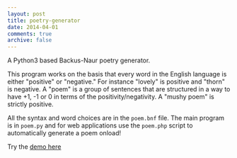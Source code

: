 ```yaml
---
layout: post
title: poetry-generator
date: 2014-04-01
comments: true
archive: false
---
```

A Python3 based Backus-Naur poetry generator.

This program works on the basis that every word in the English language is either "positive" or "negative." For instance "lovely" is positive and "thorn" is negative. A "poem" is a group of sentences that are structured in a way to have +1, -1 or 0 in terms of the positivity/negativity.  A "mushy poem" is strictly positive.

All the syntax and word choices are in the ```poem.bnf``` file. The main program is in ```poem.py``` and for web applications use the ```poem.php``` script to automatically generate a poem onload!

Try the [demo here](http://www.poetrygenerator.ninja)
